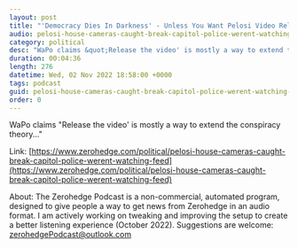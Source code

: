 ```yaml
---
layout: post
title: "'Democracy Dies In Darkness' - Unless You Want Pelosi Video Released"
audio: pelosi-house-cameras-caught-break-capitol-police-werent-watching-feed-1
category: political
desc: "WaPo claims &quot;Release the video' is mostly a way to extend the conspiracy theory...&quot;"
duration: 00:04:36
length: 276
datetime: Wed, 02 Nov 2022 18:58:00 +0000
tags: podcast
guid: pelosi-house-cameras-caught-break-capitol-police-werent-watching-feed-0
order: 0
---
```

WaPo claims &quot;Release the video' is mostly a way to extend the conspiracy theory...&quot;

Link: [https://www.zerohedge.com/political/pelosi-house-cameras-caught-break-capitol-police-werent-watching-feed](https://www.zerohedge.com/political/pelosi-house-cameras-caught-break-capitol-police-werent-watching-feed)

About: The Zerohedge Podcast is a non-commercial, automated program, designed to give people a way to get news from Zerohedge in an audio format.  I am actively working on tweaking and improving the setup to create a better listening experience (October 2022).  Suggestions are welcome: [zerohedgePodcast@outlook.com](mailto:zerohedgePodcast@outlook.com)